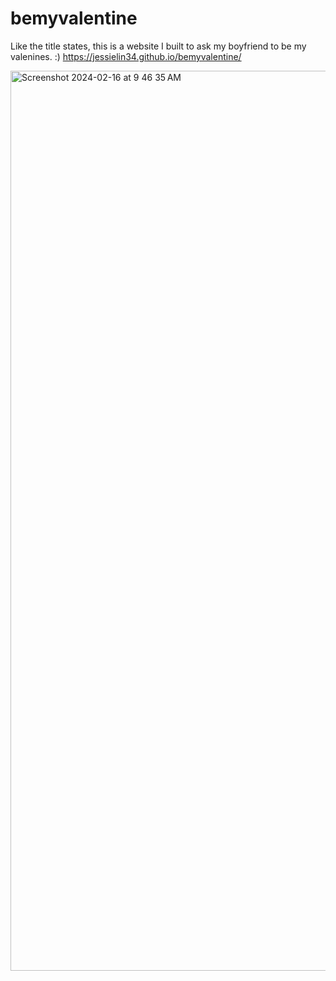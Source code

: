 # bemyvalentine

Like the title states, this is a website I built to ask my boyfriend to be my valenines. :) https://jessielin34.github.io/bemyvalentine/

<img width="1440" alt="Screenshot 2024-02-16 at 9 46 35 AM" src="https://github.com/jessielin34/bemyvalentine/assets/80348079/12bcff46-be86-453e-ae3e-6fed0f75bfb2">
